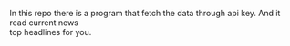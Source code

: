 In this repo there is a program that fetch
the data through api key.
And it read current news  
top headlines for you.
